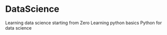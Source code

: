 # DataScience
Learning data science starting from Zero
Learning python basics
Python for data science
